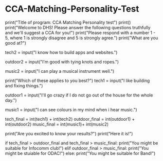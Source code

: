 # CCA-Matching-Personality-Test
print("Title of program: CCA Matching Personality test")
print()
print("Welcome to DHS! Please answer the following questions truthfully and we'll suggest a CCA for you!")
print("Please respond with a number 1 - 5, where 1 is strongly disagree and 5 is strongly agree.")
print("What are you good at?")

tech2 = input("I know how to build apps and websites.")

outdoor2 = input("I'm good with tying knots and ropes.")

music2 = input("I can play a musical instrument well.")

print("Which of these applies to you best?")
tech1 = input("I like building and fixing things.")

outdoor1 = input("I'll go crazy if I do not go out of the house for the whole day.")

music1 = input("I can see colours in my mind when i hear music.")


tech_final = int(tech1) + int(tech2)
outdoor_final = int(outdoor1) + int(outdoor2)
music_final = int(music1)+ int(music2)

print("Are you excited to know your results?")
print("Here it is!")

if tech_final > outdoor_final and tech_final > music_final:
  print("You might be suitable for Infocomm club!")
elif outdoor_final > music_final:
  print("You might be stuiable for ODAC!")
else:
  print("You might be suitable for Band!")
